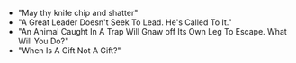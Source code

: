 - "May thy knife chip and shatter"
- "A Great Leader Doesn't Seek To Lead. He's Called To It."
- "An Animal Caught In A Trap Will Gnaw off Its Own Leg To Escape. What Will You Do?"
- "When Is A Gift Not A Gift?"